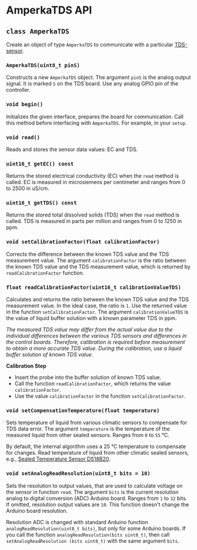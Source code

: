 # AmperkaTDS API

## `class AmperkaTDS`

Create an object of type `AmperkaTDS` to communicate with a particular [TDS-sensor](https://amperka.ru/product/troyka-tds-sensor).

### `AmperkaTDS(uint8_t pinS)`

Constructs a new `AmperkaTDS` object. The argument `pinS` is the analog output signal. It is marked `S` on the TDS board. Use any analog GPIO pin of the controller.

### `void begin()`

Initializes the given interface, prepares the board for communication.
Call this method before interfacing with `AmperkaTDS`. For example, in your `setup`.

### `void read()`

Reads and stores the sensor data values: EC and TDS.

### `uint16_t getEC() const`

Returns the stored electrical conductivity (EC) when the `read` method is called. EC is measured in microsiemens per centimeter and ranges from 0 to 2500 in uS/cm.

### `uint16_t getTDS() const`

Returns the stored total dissolved solids (TDS) when the `read` method is called. TDS is measured in parts per million and ranges from 0 to 1250 in ppm.

### `void setCalibrationFactor(float calibrationFactor)`

Corrects the difference between the known TDS value and the TDS measurement value. The argument `calibrationFactor` is the ratio between the known TDS value and the TDS measurement value, which is returned by `readCalibrationFactor` function.

### `float readCalibrationFactor(uint16_t calibrationValueTDS)`

Calculates and returns the ratio between the known TDS value and the TDS measurement value. In the ideal case, the ratio is `1`. Use the returned value in the function `setCalibrationFactor`. The argument `calibrationValueTDS` is the value of liquid buffer solution with a known parameter TDS in ppm.

_The measured TDS value may differ from the actual value due to the individual differences between the various TDS sensors and differences in the control boards. Therefore, calibration is required before measurement to obtain a more accurate TDS value. During the calibration, use a liquid buffer solution of known TDS value._

**Calibration Step**

- Insert the probe into the buffer solution of known TDS value.
- Call the function `readCalibrationFactor`, which returns the value `calibrationFactor`.
- Use the value `calibrationFactor` in the function `setCalibrationFactor`.

### `void setCompensationTemperature(float temperature)`

Sets temperature of liquid from various climatic sensors to compensate for TDS data error. The argument `temperature` is the temperature of the measured liquid from other sealed sensors. Ranges from `0` to `55` °C.

By default, the internal algorithm uses a 25 °C temperature to compensate for changes. Read temperature of liquid from other climatic sealed sensors, e.g., [Sealed Temperature Sensor DS18B20](https://amperka.ru/product/sealed-temperature-sensor-ds18b20).

### `void setAnalogReadResolution(uint8_t bits = 10)`

Sets the resolution to output values, that are used to calculate voltage on the sensor in function `read`. The argument `bits` is the current resolution analog to digital conversion (ADC) Arduino board. Ranges from `1` to `32` bits. If omitted, resolution output values are `10`. This function doesn't change the Arduino board resolution.

Resolution ADC is changed with standard Arduino function `analogReadResolution(uint8_t bits)`, but only for some Arduino boards. If you call the function `analogReadResolution(bits uint8_t)`, then call `setAnalogReadResolution (bits uint8_t)` with the same argument `bits`.
